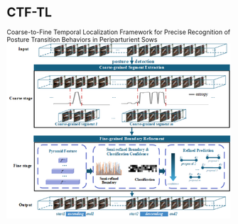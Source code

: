# CTF-TL
Coarse-to-Fine Temporal Localization Framework for Precise  Recognition of Posture Transition Behaviors in Periparturient Sows
![](https://github.com/ChenZikang66/CTF-TL/blob/main/pipeline.png)
